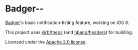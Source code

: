 # Badger--

[Badger](https://cydia.saurik.com/package/com.bflatstudios.badger7/)'s basic notification-listing feature, working on iOS 8.

This project uses [kirb/theos](https://github.com/kirb/theos) (and [hbang/headers](https://github.com/hbang/headers)) for building.

Licensed under the [Apache 2.0 license](https://github.com/aehmlo/badger-lite/tree/master/LICENSE).
